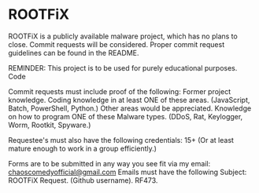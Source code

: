 # ROOTFiX
ROOTFiX is a publicly available malware project, which has no plans to close. Commit requests will be considered. Proper commit request guidelines can be found in the README.

REMINDER:
This project is to be used for purely educational purposes. Code 

Commit requests must include proof of the following:
Former project knowledge.
Coding knowledge in at least ONE of these areas. (JavaScript, Batch, PowerShell, Python.) Other areas would be appreciated.
Knowledge on how to program ONE of these Malware types. (DDoS, Rat, Keylogger, Worm, Rootkit, Spyware.)

Requestee's must also have the following credentials:
15+ (Or at least mature enough to work in a group efficiently.)

Forms are to be submitted in any way you see fit via my email: chaoscomedyofficial@gmail.com
Emails must have the following Subject:
ROOTFiX Request. (Github username). RF473.
